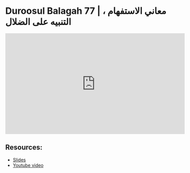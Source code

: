 # Duroosul Balagah 77 | معاني الاستفهام ، التنبيه على الضلال
                
<iframe width="560" height="315" src="https://www.youtube-nocookie.com/embed/oBkFKfWdd1k?start=0" frameborder="0" allow="accelerometer; autoplay; encrypted-media; gyroscope; picture-in-picture" allowfullscreen="allowfullscreen">
</iframe><BR>

## Resources:
- [Slides](https://github.com/arshare/resources_balagha_pdfs)
- [Youtube video](https://www.youtube.com/watch?v=oBkFKfWdd1k&list=PLzn0qdi6JpdvvXVuJ7kIusNquSxeyKJvc)


